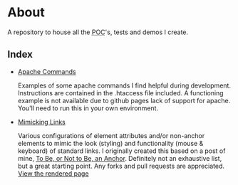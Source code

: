 # About #

A repository to house all the <abbr title="proof of concept">POC</abbr>'s, tests and demos I create.

## Index ##

* [Apache Commands](https://github.com/ryanfitzer/Demos/tree/gh-pages/apache-commands)  
    
    Examples of some apache commands I find helpful during development. Instructions are contained in the .htaccess file included. A functioning example is not available due to github pages lack of support for apache. You'll need to run this in your own environment.

* [Mimicking Links](https://github.com/ryanfitzer/Demos/tree/master/mimic-links)  
    
    Various configurations of element attributes and/or non-anchor elements to mimic the look (styling) and functionality (mouse & keyboard) of standard links. I originally created this based on a post of mine, [To Be, or Not to Be, an Anchor](http://ryanfitzer.org/2011/08/to-be-or-not-to-be-an-anchor/). Definitely not an exhaustive list, but a great starting point. Any forks and pull requests are appreciated. [View the rendered page](http://ryanfitzer.github.com/Demos/mimic-links/)
